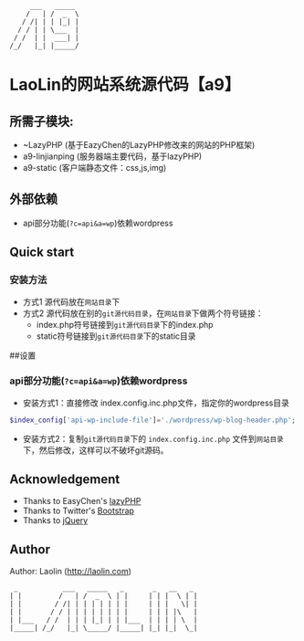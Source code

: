 ```
     ___   _____  
    /   | /  _  \ 
   / /| | | |_| | 
  / / | | \___  | 
 / /  | |  ___| | 
/_/   |_| |_____/ 
```
LaoLin的网站系统源代码【a9】
======

## 所需子模块:
* ~LazyPHP (基于EazyChen的LazyPHP修改来的网站的PHP框架)
* a9-linjianping (服务器端主要代码，基于lazyPHP)
* a9-static (客户端静态文件：css,js,img)

## 外部依赖
* api部分功能(`?c=api&a=wp`)依赖wordpress

## Quick start

### 安装方法
* 方式1 源代码放在`网站目录`下
* 方式2 源代码放在别的`git源代码目录`，在`网站目录`下做两个符号链接：
    + index.php符号链接到`git源代码目录`下的index.php
    + static符号链接到`git源代码目录`下的static目录
 

##设置

### api部分功能(`?c=api&a=wp`)依赖wordpress
* 安装方式1：直接修改 index.config.inc.php文件，指定你的wordpress目录
```php
$index_config['api-wp-include-file']='./wordpress/wp-blog-header.php';
```
* 安装方式2：复制`git源代码目录`下的 `index.config.inc.php` 文件到`网站目录`下，然后修改，这样可以不破坏git源码。


## Acknowledgement
* Thanks to EasyChen's [lazyPHP](https://github.com/easychen/LazyPHP)
* Thanks to Twitter's [Bootstrap](https://github.com/twitter/bootstrap)
* Thanks to [jQuery](http://jQuery.com/)


## Author
Author: Laolin (http://laolin.com)
```
 _           ___   _____   _       _   __   _  
| |         /   | /  _  \ | |     | | |  \ | | 
| |        / /| | | | | | | |     | | |   \| | 
| |       / / | | | | | | | |     | | | |\   | 
| |___   / /  | | | |_| | | |___  | | | | \  | 
|_____| /_/   |_| \_____/ |_____| |_| |_|  \_| 
```